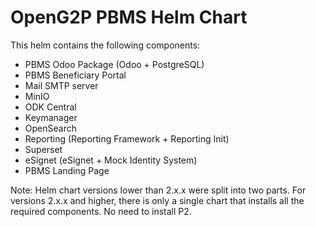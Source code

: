 # OpenG2P PBMS Helm Chart

This helm contains the following components:

- PBMS Odoo Package (Odoo + PostgreSQL)
- PBMS Beneficiary Portal
- Mail SMTP server
- MinIO
- ODK Central
- Keymanager
- OpenSearch
- Reporting (Reporting Framework + Reporting Init)
- Superset
- eSignet (eSignet + Mock Identity System)
- PBMS Landing Page

Note: Helm chart versions lower than 2.x.x were split into two parts. For versions 2.x.x and higher, there is only a single chart that installs all the required components. No need to install P2.
